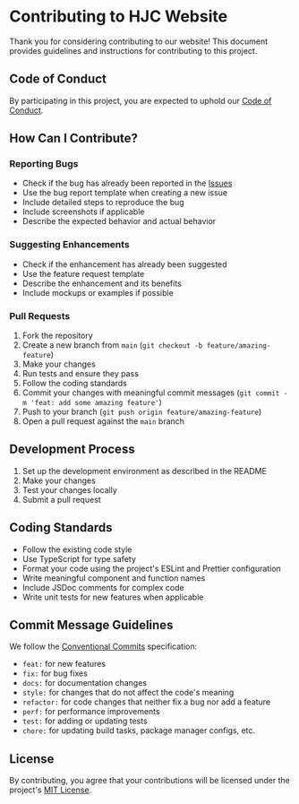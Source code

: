 
# Contributing to HJC Website

Thank you for considering contributing to our website! This document provides guidelines and instructions for contributing to this project.

## Code of Conduct

By participating in this project, you are expected to uphold our [Code of Conduct](./CODE_OF_CONDUCT.md).

## How Can I Contribute?

### Reporting Bugs

- Check if the bug has already been reported in the [Issues](https://github.com/hjc-malaysia/website/issues)
- Use the bug report template when creating a new issue
- Include detailed steps to reproduce the bug
- Include screenshots if applicable
- Describe the expected behavior and actual behavior

### Suggesting Enhancements

- Check if the enhancement has already been suggested
- Use the feature request template
- Describe the enhancement and its benefits
- Include mockups or examples if possible

### Pull Requests

1. Fork the repository
2. Create a new branch from `main` (`git checkout -b feature/amazing-feature`)
3. Make your changes
4. Run tests and ensure they pass
5. Follow the coding standards
6. Commit your changes with meaningful commit messages (`git commit -m 'feat: add some amazing feature'`)
7. Push to your branch (`git push origin feature/amazing-feature`)
8. Open a pull request against the `main` branch

## Development Process

1. Set up the development environment as described in the README
2. Make your changes
3. Test your changes locally
4. Submit a pull request

## Coding Standards

- Follow the existing code style
- Use TypeScript for type safety
- Format your code using the project's ESLint and Prettier configuration
- Write meaningful component and function names
- Include JSDoc comments for complex code
- Write unit tests for new features when applicable

## Commit Message Guidelines

We follow the [Conventional Commits](https://www.conventionalcommits.org/) specification:

- `feat:` for new features
- `fix:` for bug fixes
- `docs:` for documentation changes
- `style:` for changes that do not affect the code's meaning
- `refactor:` for code changes that neither fix a bug nor add a feature
- `perf:` for performance improvements
- `test:` for adding or updating tests
- `chore:` for updating build tasks, package manager configs, etc.

## License

By contributing, you agree that your contributions will be licensed under the project's [MIT License](./LICENSE).
